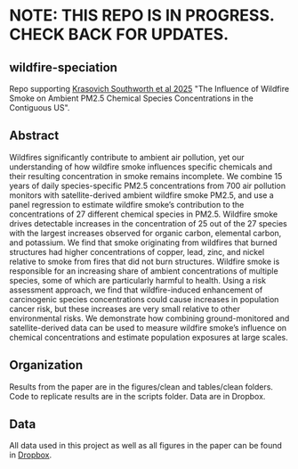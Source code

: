 # NOTE: THIS REPO IS IN PROGRESS. CHECK BACK FOR UPDATES.

## wildfire-speciation
Repo supporting [Krasovich Southworth et al 2025](https://pubs.acs.org/doi/full/10.1021/acs.est.4c09011) "The Influence of Wildfire Smoke on Ambient PM2.5 Chemical Species Concentrations in the Contiguous US".

## Abstract 
Wildfires significantly contribute to ambient air pollution, yet our understanding of how wildfire smoke influences specific chemicals and their resulting concentration in smoke remains incomplete. We combine 15 years of daily species-specific PM2.5 concentrations from 700 air pollution monitors with satellite-derived ambient wildfire smoke PM2.5, and use a panel regression to estimate wildfire smoke’s contribution to the concentrations of 27 different chemical species in PM2.5. Wildfire smoke drives detectable increases in the concentration of 25 out of the 27 species with the largest increases observed for organic carbon, elemental carbon, and potassium. We find that smoke originating from wildfires that burned structures had higher concentrations of copper, lead, zinc, and nickel relative to smoke from fires that did not burn structures. Wildfire smoke is responsible for an increasing share of ambient concentrations of multiple species, some of which are particularly harmful to health. Using a risk assessment approach, we find that wildfire-induced enhancement of carcinogenic species concentrations could cause increases in population cancer risk, but these increases are very small relative to other environmental risks. We demonstrate how combining ground-monitored and satellite-derived data can be used to measure wildfire smoke’s influence on chemical concentrations and estimate population exposures at large scales.

## Organization
Results from the paper are in the figures/clean and tables/clean folders. Code to replicate results are in the scripts folder. Data are in Dropbox.

## Data
All data used in this project as well as all figures in the paper can be found in [Dropbox](https://www.dropbox.com/scl/fo/0cpn5bnx5kpt5djcfn3y6/AJhH87izPKe0hb70qDEYZHQ?rlkey=0ldpk07s2yd64g3qvjb41iq0n&st=7yl3upfr&dl=0).
